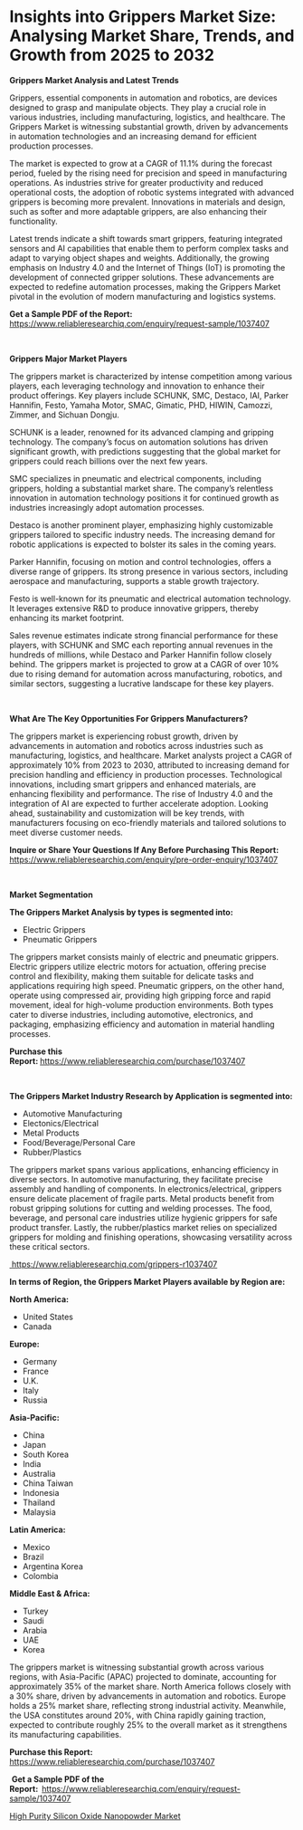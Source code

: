 <p><h1>Insights into Grippers Market Size: Analysing Market Share, Trends, and Growth from 2025 to 2032</h1></p><p><strong>Grippers Market Analysis and Latest Trends</strong></p>
<p><p>Grippers, essential components in automation and robotics, are devices designed to grasp and manipulate objects. They play a crucial role in various industries, including manufacturing, logistics, and healthcare. The Grippers Market is witnessing substantial growth, driven by advancements in automation technologies and an increasing demand for efficient production processes.</p><p>The market is expected to grow at a CAGR of 11.1% during the forecast period, fueled by the rising need for precision and speed in manufacturing operations. As industries strive for greater productivity and reduced operational costs, the adoption of robotic systems integrated with advanced grippers is becoming more prevalent. Innovations in materials and design, such as softer and more adaptable grippers, are also enhancing their functionality.</p><p>Latest trends indicate a shift towards smart grippers, featuring integrated sensors and AI capabilities that enable them to perform complex tasks and adapt to varying object shapes and weights. Additionally, the growing emphasis on Industry 4.0 and the Internet of Things (IoT) is promoting the development of connected gripper solutions. These advancements are expected to redefine automation processes, making the Grippers Market pivotal in the evolution of modern manufacturing and logistics systems.</p></p>
<p><strong>Get a Sample PDF of the Report:&nbsp;</strong> <a href="https://www.reliableresearchiq.com/enquiry/request-sample/1037407?utm_campaign=2297&utm_medium=2&utm_source=Github&utm_content=ia&utm_term=21032025&utm_id=grippers">https://www.reliableresearchiq.com/enquiry/request-sample/1037407</a></p>
<p>&nbsp;</p>
<p><strong>Grippers Major Market Players</strong></p>
<p><p>The grippers market is characterized by intense competition among various players, each leveraging technology and innovation to enhance their product offerings. Key players include SCHUNK, SMC, Destaco, IAI, Parker Hannifin, Festo, Yamaha Motor, SMAC, Gimatic, PHD, HIWIN, Camozzi, Zimmer, and Sichuan Dongju.</p><p>SCHUNK is a leader, renowned for its advanced clamping and gripping technology. The company’s focus on automation solutions has driven significant growth, with predictions suggesting that the global market for grippers could reach billions over the next few years.</p><p>SMC specializes in pneumatic and electrical components, including grippers, holding a substantial market share. The company’s relentless innovation in automation technology positions it for continued growth as industries increasingly adopt automation processes.</p><p>Destaco is another prominent player, emphasizing highly customizable grippers tailored to specific industry needs. The increasing demand for robotic applications is expected to bolster its sales in the coming years.</p><p>Parker Hannifin, focusing on motion and control technologies, offers a diverse range of grippers. Its strong presence in various sectors, including aerospace and manufacturing, supports a stable growth trajectory.</p><p>Festo is well-known for its pneumatic and electrical automation technology. It leverages extensive R&D to produce innovative grippers, thereby enhancing its market footprint.</p><p>Sales revenue estimates indicate strong financial performance for these players, with SCHUNK and SMC each reporting annual revenues in the hundreds of millions, while Destaco and Parker Hannifin follow closely behind. The grippers market is projected to grow at a CAGR of over 10% due to rising demand for automation across manufacturing, robotics, and similar sectors, suggesting a lucrative landscape for these key players.</p></p>
<p>&nbsp;</p>
<p><strong>What Are The Key Opportunities For Grippers Manufacturers?</strong></p>
<p><p>The grippers market is experiencing robust growth, driven by advancements in automation and robotics across industries such as manufacturing, logistics, and healthcare. Market analysts project a CAGR of approximately 10% from 2023 to 2030, attributed to increasing demand for precision handling and efficiency in production processes. Technological innovations, including smart grippers and enhanced materials, are enhancing flexibility and performance. The rise of Industry 4.0 and the integration of AI are expected to further accelerate adoption. Looking ahead, sustainability and customization will be key trends, with manufacturers focusing on eco-friendly materials and tailored solutions to meet diverse customer needs.</p></p>
<p><strong>Inquire or Share Your Questions If Any Before Purchasing This Report:</strong> <a href="https://www.reliableresearchiq.com/enquiry/pre-order-enquiry/1037407?utm_campaign=2297&utm_medium=2&utm_source=Github&utm_content=ia&utm_term=21032025&utm_id=grippers">https://www.reliableresearchiq.com/enquiry/pre-order-enquiry/1037407</a></p>
<p>&nbsp;</p>
<p><strong>Market Segmentation</strong></p>
<p><strong>The Grippers Market Analysis by types is segmented into:</strong></p>
<p><ul><li>Electric Grippers</li><li>Pneumatic Grippers</li></ul></p>
<p><p>The grippers market consists mainly of electric and pneumatic grippers. Electric grippers utilize electric motors for actuation, offering precise control and flexibility, making them suitable for delicate tasks and applications requiring high speed. Pneumatic grippers, on the other hand, operate using compressed air, providing high gripping force and rapid movement, ideal for high-volume production environments. Both types cater to diverse industries, including automotive, electronics, and packaging, emphasizing efficiency and automation in material handling processes.</p></p>
<p><strong>Purchase this Report:&nbsp;</strong><a href="https://www.reliableresearchiq.com/purchase/1037407?utm_campaign=2297&utm_medium=2&utm_source=Github&utm_content=ia&utm_term=21032025&utm_id=grippers">https://www.reliableresearchiq.com/purchase/1037407</a></p>
<p>&nbsp;</p>
<p><strong>The Grippers Market Industry Research by Application is segmented into:</strong></p>
<p><ul><li>Automotive Manufacturing</li><li>Electonics/Electrical</li><li>Metal Products</li><li>Food/Beverage/Personal Care</li><li>Rubber/Plastics</li></ul></p>
<p><p>The grippers market spans various applications, enhancing efficiency in diverse sectors. In automotive manufacturing, they facilitate precise assembly and handling of components. In electronics/electrical, grippers ensure delicate placement of fragile parts. Metal products benefit from robust gripping solutions for cutting and welding processes. The food, beverage, and personal care industries utilize hygienic grippers for safe product transfer. Lastly, the rubber/plastics market relies on specialized grippers for molding and finishing operations, showcasing versatility across these critical sectors.</p></p>
<p><a href="https://www.reliableresearchiq.com/grippers-r1037407?utm_campaign=2297&utm_medium=2&utm_source=Github&utm_content=ia&utm_term=21032025&utm_id=grippers">&nbsp;https://www.reliableresearchiq.com/grippers-r1037407</a></p>
<p><strong>In terms of Region, the Grippers Market Players available by Region are:</strong></p>
<p>
    <p> <strong> North America: </strong>
        <ul>
            <li>United States</li>
            <li>Canada</li>
        </ul>
        </p> 
    <p> <strong> Europe: </strong>
        <ul>
            <li>Germany</li>
            <li>France</li>
            <li>U.K.</li>
            <li>Italy</li>
            <li>Russia</li>
        </ul>
        </p> 
    <p> <strong> Asia-Pacific: </strong>
        <ul>
            <li>China</li>
            <li>Japan</li>
            <li>South Korea</li>
            <li>India</li>
            <li>Australia</li>
            <li>China Taiwan</li>
            <li>Indonesia</li>
            <li>Thailand</li>
            <li>Malaysia</li>
        </ul>
        </p> 
    <p> <strong> Latin America: </strong>
        <ul>
            <li>Mexico</li>
            <li>Brazil</li>
            <li>Argentina Korea</li>
            <li>Colombia</li>
        </ul>
        </p> 
    <p> <strong> Middle East & Africa: </strong>
        <ul>
            <li>Turkey</li>
            <li>Saudi</li>
            <li>Arabia</li>
            <li>UAE</li>
            <li>Korea</li>
        </ul>
    </p>
    </p>
<p><p>The grippers market is witnessing substantial growth across various regions, with Asia-Pacific (APAC) projected to dominate, accounting for approximately 35% of the market share. North America follows closely with a 30% share, driven by advancements in automation and robotics. Europe holds a 25% market share, reflecting strong industrial activity. Meanwhile, the USA constitutes around 20%, with China rapidly gaining traction, expected to contribute roughly 25% to the overall market as it strengthens its manufacturing capabilities.</p></p>
<p><strong>Purchase this Report: </strong><a href="https://www.reliableresearchiq.com/purchase/1037407?utm_campaign=2297&utm_medium=2&utm_source=Github&utm_content=ia&utm_term=21032025&utm_id=grippers">https://www.reliableresearchiq.com/purchase/1037407</a></p>
<p>&nbsp;<strong>Get a Sample PDF of the Report:&nbsp;&nbsp;</strong><a href="https://www.reliableresearchiq.com/enquiry/request-sample/1037407?utm_campaign=2297&utm_medium=2&utm_source=Github&utm_content=ia&utm_term=21032025&utm_id=grippers">https://www.reliableresearchiq.com/enquiry/request-sample/1037407</a></p>
<p><strong></strong></p>
<p><p><a href="https://github.com/AngelaWalsh696/Market-Research-Report-List-2/blob/main/high-purity-silicon-oxide-nanopowder-market.md?utm_campaign=2297&utm_medium=2&utm_source=Github&utm_content=ia&utm_term=21032025&utm_id=grippers">High Purity Silicon Oxide Nanopowder Market</a></p></p>